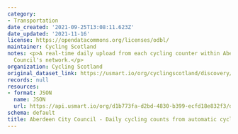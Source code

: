 ```yaml
---
category:
- Transportation
date_created: '2021-09-25T13:08:11.623Z'
date_updated: '2021-11-16'
license: https://opendatacommons.org/licenses/odbl/
maintainer: Cycling Scotland
notes: <p>A real-time daily upload from each cycling counter within Aberdeen City
  Council's network.</p>
organization: Cycling Scotland
original_dataset_link: https://usmart.io/org/cyclingscotland/discovery/discovery-view-detail/c3248da7-823b-40e7-ae5c-9b33a4ab7f16
records: null
resources:
- format: JSON
  name: JSON
  url: https://api.usmart.io/org/d1b773fa-d2bd-4830-b399-ecfd18e832f3/d0717679-21fb-4274-a9d3-f973cfb5b7ff/1/urql
schema: default
title: Aberdeen City Council - Daily cycling counts from automatic cycling counters
---
```

